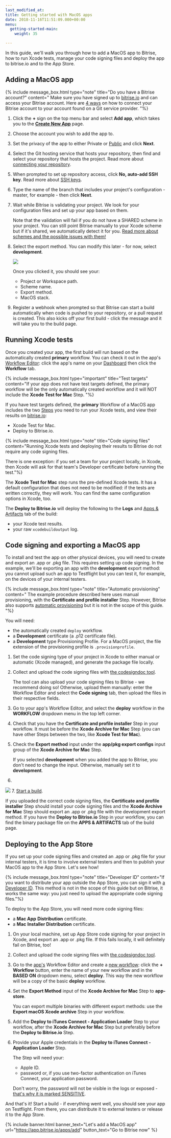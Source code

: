 ```yaml
---
last_modified_at: 
title: Getting started with MacOS apps
date: 2018-11-16T11:51:09.000+00:00
menu:
  getting-started-main:
    weight: 35

---
```

In this guide, we'll walk you through how to add a MacOS app to Bitrise, how to run Xcode tests, manage your code signing files and deploy the app to bitrise.io and to the App Store.

## Adding a MacOS app

{% include message_box.html type="note" title="Do you have a Bitrise account?" content=" Make sure you have signed up to [bitrise.io](https://www.bitrise.io/) and can access your Bitrise account. Here are [4 ways](https://devcenter.bitrise.io/getting-started/index#signing-up-to-bitrise) on how to connect your Bitrise account to your account found on a Git service provider. "%}

1. Click the **+** sign on the top menu bar and select **Add app**, which takes you to the [**Create New App**](https://app.bitrise.io/apps/add) page.
2. Choose the account you wish to add the app to.
3. Set the privacy of the app to either Private or [Public](/getting-started/public-apps/) and click **Next**.
4. Select the Git hosting service that hosts your repository, then find and select your repository that hosts the project. Read more about [connecting your repository](/getting-started/adding-a-new-app/#connecting-a-repository).
5. When prompted to set up repository access, click **No, auto-add SSH key**. Read more about [SSH keys](/getting-started/adding-a-new-app/#setting-up-ssh-keys).
6. Type the name of the branch that includes your project's configuration - master, for example - then click **Next**.
7. Wait while Bitrise is validating your project. We look for your configuration files and set up your app based on them.

   Note that the validation will fail if you do not have a SHARED scheme in your project. You can still point Bitrise manually to your Xcode scheme but if it's shared, we automatically detect it for you. [Read more about schemes and the possible issues with them!](/troubleshooting/frequent-ios-issues/#xcode-scheme-not-found)
8. Select the export method. You can modify this later - for now, select **development**.

   ![](/img/project-build-config-macos.png)

   Once you clicked it, you should see your:
   * Project or Workspace path.
   * Scheme name.
   * Export method.
   * MacOS stack.
9. Register a webhook when prompted so that Bitrise can start a build automatically when code is pushed to your repository, or a pull request is created. This also kicks off your first build - click the message and it will take you to the build page.

## Running Xcode tests

Once you created your app, the first build will run based on the automatically created **primary** workflow. You can check it out in the app's [Workflow Editor](/steps-and-workflows/getting-started-workflows/): click the app's name on your [Dashboard](https://app.bitrise.io/apps/add) then click the **Workflow** tab.

{% include message_box.html type="important" title="Test targets" content="If your app does not have test targets defined, the primary workflow will be the only automatically created workflow and it will NOT include the **Xcode Test for Mac** Step. "%}

If you have test targets defined, the **primary** Workflow of a MacOS app includes the two [Steps](/getting-started/getting-started-steps) you need to run your Xcode tests, and view their results on [bitrise.io](https://bitrise.io/):

* Xcode Test for Mac.
* Deploy to Bitrise.io.

{% include message_box.html type="note" title="Code signing files" content="Running Xcode tests and deploying their results to Bitrise do not require any code signing files.

There is one exception: if you set a team for your project locally, in Xcode, then Xcode will ask for that team's Developer certificate before running the test."%}

The **Xcode Test for Mac** step runs the pre-defined Xcode tests. It has a default configuration that does not need to be modified: if the tests are written correctly, they will work. You can find the same configuration options in Xcode, too.

The **Deploy to Bitrise.io** will deploy the following to the **Logs** and [Apps & Artifacts](/builds/build-artifacts-online/) tab of the build:

* your Xcode test results.
* your raw `xcodebuildoutput` log.

## Code signing and exporting a MacOS app

To install and test the app on other physical devices, you will need to create and export an .app or .pkg file. This requires setting up code signing. In the example, we'll be exporting an app with the **development** export method: you cannot upload such an app to Testflight but you can test it, for example, on the devices of your internal testers.

{% include message_box.html type="note" title="Automatic provisioning" content=" The example procedure described here uses manual provisioning, with the **Certificate and profile installer** Step. However, Bitrise also supports [automatic provisioning](/code-signing/ios-code-signing/ios-auto-provisioning/) but it is not in the scope of this guide. "%}

You will need:

* the automatically created `deploy` workflow.
* a **Development** certificate (a .p12 certificate file).
* a **Development** type Provisioning Profile. For a MacOS project, the file extension of the provisioning profile is `.provisionprofile`.

1. Set the code signing type of your project in Xcode to either manual or automatic (Xcode managed), and generate the package file locally.
2. Collect and upload the code signing files with [the codesigndoc tool](/code-signing/ios-code-signing/collecting-files-with-codesigndoc/).

   The tool can also upload your code signing files to Bitrise - we recommend doing so! Otherwise, upload them manually: enter the Workflow Editor and select the **Code signing** tab, then upload the files in their respective fields.
3. Go to your app's Workflow Editor, and select the **deploy** workflow in the **WORKFLOW** dropdown menu in the top left corner.
4. Check that you have the **Certificate and profile installer** Step in your workflow. It must be before the **Xcode Archive for Mac** Step (you can have other Steps between the two, like **Xcode Test for Mac**).
5. Check the **Export method** input under the **app/pkg export configs** input group of the **Xcode Archive for Mac** Step.

   If you selected **development** when you added the app to Bitrise, you don't need to change the input. Otherwise, manually set it to **development**.
6. 

![](/img/macos-archive.png)
7\. [Start a build](/builds/starting-builds-manually/).

If you uploaded the correct code signing files, the **Certificate and profile installer** Step should install your code signing files and the **Xcode Archive for Mac** Step should export an .app or .pkg file with the development export method. If you have the **Deploy to Bitrise.io** Step in your workflow, you can find the binary package file on the **APPS & ARTIFACTS** tab of the build page.

## Deploying to the App Store

If you set up your code signing files and created an .app or .pkg file for your internal testers, it is time to involve external testers and then to publish your MacOS app to the App Store. Let's see how!

{% include message_box.html type="note" title="Developer ID" content="If you want to distribute your app outside the App Store, you can sign it with [a Developer ID](https://developer.apple.com/support/developer-id/). This method is not in the scope of this guide but on Bitrise, it works the same way: you just need to upload the appropriate code signing files."%}

To deploy to the App Store, you will need more code signing files:

* a **Mac App** **Distribution** certificate.
* a **Mac** **Installer Distribution** certificate.

1. On your local machine, set up App Store code signing for your project in Xcode, and export an .app or .pkg file. If this fails locally, it will definitely fail on Bitrise, too!
2. Collect and upload the code signing files with [the codesigndoc tool](/code-signing/ios-code-signing/collecting-files-with-codesigndoc/).
3. Go to the [app's](https://app.bitrise.io/apps/add) Workflow Editor and create a [new workflow](/getting-started/getting-started-workflows/): click the **+ Workflow** button, enter the name of your new workflow and in the **BASED ON** dropdown menu, select **deploy**. This way the new workflow will be a copy of the basic **deploy** workflow.
4. Set the **Export Method** input of the **Xcode Archive for Mac** Step to **app-store**.

   You can export multiple binaries with different export methods: use the **Export macOS Xcode archive** Step in your workflow.
5. Add the **Deploy to iTunes Connect - Application Loader** Step to your workflow, after the **Xcode Archive for Mac** Step but preferably before the **Deploy to Bitrise.io** Step.
6. Provide your Apple credentials in the **Deploy to iTunes Connect - Application Loader** Step.

   The Step will need your:
   * Apple ID.
   * password or, if you use two-factor authentication on iTunes Connect, your application password.

   Don't worry, the password will not be visible in the logs or exposed - [that's why it is marked SENSITIVE](/builds/env-vars-secret-env-vars#about-secrets).

And that's it! Start a build - if everything went well, you should see your app on Testflight. From there, you can distribute it to external testers or release it to the App Store.

{% include banner.html banner_text="Let's add a MacOS app" url="https://app.bitrise.io/apps/add" button_text="Go to Bitrise now" %}